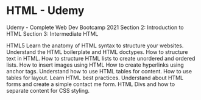 # HTML - Udemy

Udemy - Complete Web Dev Bootcamp 2021
  Section 2: Introduction to HTML
  Section 3: Intermediate HTML

HTML5
Learn the anatomy of HTML syntax to structure your websites.
Understand the HTML boilerplate and HTML doctypes.
How to structure text in HTML.
How to structure HTML lists to create unordered and ordered lists.
How to insert images using HTML
How to create hyperlinks using anchor tags.
Understand how to use HTML tables for content.
How to use tables for layout.
Learn HTML best practices.
Understand about HTML forms and create a simple contact me form.
HTML Divs and how to separate content for CSS styling.
